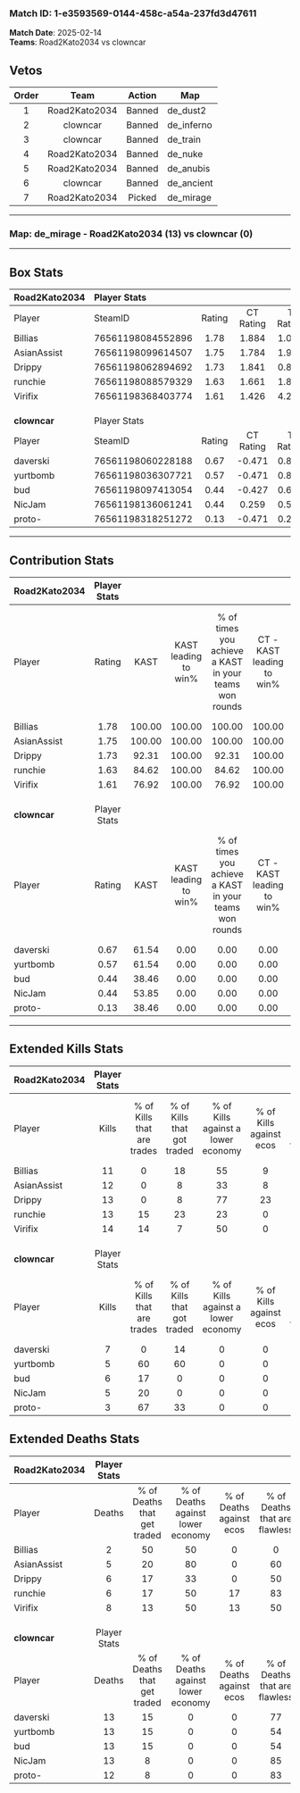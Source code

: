 ### Match ID: 1-e3593569-0144-458c-a54a-237fd3d47611  
**Match Date**: 2025-02-14  
**Teams**: Road2Kato2034 vs clowncar  

## Vetos  

| Order | Team | Action | Map |
| :---: | :--: | :----: | --- |
| 1 | Road2Kato2034 | Banned | de_dust2 |
| 2 | clowncar | Banned | de_inferno |
| 3 | clowncar | Banned | de_train |
| 4 | Road2Kato2034 | Banned | de_nuke |
| 5 | Road2Kato2034 | Banned | de_anubis |
| 6 | clowncar | Banned | de_ancient |
| 7 | Road2Kato2034 | Picked | de_mirage |

---  

### **Map**: de_mirage - Road2Kato2034 (13) vs clowncar (0)  
---  

## Box Stats  

| **Road2Kato2034** | Player Stats      |        |           |          |        |       |       |         |        |      |     |
| :- | :- | :-: | :-: | :-: | :-: | :-: | :-: | :-: | :-: | :-: | :-: |
| Player            | SteamID           | Rating | CT Rating | T Rating |  KAST  |  ADR  | Kills | Assists | Deaths | K/D  | HS% |
| Billias           | 76561198084552896 |  1.78  |   1.884   |  1.041   | 100.00 | 93.4  |  11   |    5    |   2    | 5.50 | 36  |
| AsianAssist       | 76561198099614507 |  1.75  |   1.784   |  1.976   | 100.00 | 98.5  |  12   |    7    |   5    | 2.40 | 58  |
| Drippy            | 76561198062894692 |  1.73  |   1.841   |  0.891   | 92.31  | 99.6  |  13   |    7    |   6    | 2.17 | 30  |
| runchie           | 76561198088579329 |  1.63  |   1.661   |  1.877   | 84.62  | 95.6  |  13   |    4    |   6    | 2.17 | 23  |
| Virifix           | 76561198368403774 |  1.61  |   1.426   |  4.293   | 76.92  | 104.2 |  14   |    6    |   8    | 1.75 | 71  |
|                   |                   |        |           |          |        |       |       |         |        |      |     |
|                   |                   |        |           |          |        |       |       |         |        |      |     |
|                   |                   |        |           |          |        |       |       |         |        |      |     |
| **clowncar**      | Player Stats      |        |           |          |        |       |       |         |        |      |     |
| Player            | SteamID           | Rating | CT Rating | T Rating |  KAST  |  ADR  | Kills | Assists | Deaths | K/D  | HS% |
| daverski          | 76561198060228188 |  0.67  |  -0.471   |  0.856   | 61.54  | 69.2  |   7   |    1    |   13   | 0.54 | 42  |
| yurtbomb          | 76561198036307721 |  0.57  |  -0.471   |  0.892   | 61.54  | 73.6  |   5   |    3    |   13   | 0.38 | 100 |
| bud               | 76561198097413054 |  0.44  |  -0.427   |  0.602   | 38.46  | 72.6  |   6   |    0    |   13   | 0.46 | 66  |
| NicJam            | 76561198136061241 |  0.44  |   0.259   |  0.558   | 53.85  | 52.7  |   5   |    2    |   13   | 0.38 | 40  |
| proto-            | 76561198318251272 |  0.13  |  -0.471   |  0.225   | 38.46  | 25.3  |   3   |    0    |   12   | 0.25 | 66  |
---  

## Contribution Stats  

| **Road2Kato2034** | Player Stats |        |                      |                                                        |                           |                                                             |                          |                                                            |
| :- | :-: | :-: | :-: | :-: | :-: | :-: | :-: | :-: |
| Player            |    Rating    |  KAST  | KAST leading to win% | % of times you achieve a KAST in your teams won rounds | CT - KAST leading to win% | CT - % of times you achieve a KAST in your teams won rounds | T - KAST leading to win% | T - % of times you achieve a KAST in your teams won rounds |
| Billias           |     1.78     | 100.00 |        100.00        |                         100.00                         |          100.00           |                           100.00                            |          100.00          |                           100.00                           |
| AsianAssist       |     1.75     | 100.00 |        100.00        |                         100.00                         |          100.00           |                           100.00                            |          100.00          |                           100.00                           |
| Drippy            |     1.73     | 92.31  |        100.00        |                         92.31                          |          100.00           |                            91.67                            |          100.00          |                           100.00                           |
| runchie           |     1.63     | 84.62  |        100.00        |                         84.62                          |          100.00           |                            83.33                            |          100.00          |                           100.00                           |
| Virifix           |     1.61     | 76.92  |        100.00        |                         76.92                          |          100.00           |                            75.00                            |          100.00          |                           100.00                           |
|                   |              |        |                      |                                                        |                           |                                                             |                          |                                                            |
|                   |              |        |                      |                                                        |                           |                                                             |                          |                                                            |
|                   |              |        |                      |                                                        |                           |                                                             |                          |                                                            |
| **clowncar**      | Player Stats |        |                      |                                                        |                           |                                                             |                          |                                                            |
| Player            |    Rating    |  KAST  | KAST leading to win% | % of times you achieve a KAST in your teams won rounds | CT - KAST leading to win% | CT - % of times you achieve a KAST in your teams won rounds | T - KAST leading to win% | T - % of times you achieve a KAST in your teams won rounds |
| daverski          |     0.67     | 61.54  |         0.00         |                          0.00                          |           0.00            |                            0.00                             |           0.00           |                            0.00                            |
| yurtbomb          |     0.57     | 61.54  |         0.00         |                          0.00                          |           0.00            |                            0.00                             |           0.00           |                            0.00                            |
| bud               |     0.44     | 38.46  |         0.00         |                          0.00                          |           0.00            |                            0.00                             |           0.00           |                            0.00                            |
| NicJam            |     0.44     | 53.85  |         0.00         |                          0.00                          |           0.00            |                            0.00                             |           0.00           |                            0.00                            |
| proto-            |     0.13     | 38.46  |         0.00         |                          0.00                          |           0.00            |                            0.00                             |           0.00           |                            0.00                            |
---  

## Extended Kills Stats  

| **Road2Kato2034** | Player Stats |                            |                            |                                    |                         |                              |                                 |                                       |                    |           |
| :- | :-: | :-: | :-: | :-: | :-: | :-: | :-: | :-: | :-: | :-: |
| Player            |    Kills     | % of Kills that are trades | % of Kills that got traded | % of Kills against a lower economy | % of Kills against ecos | % of Kills that are flawless | % of Kills that are close duels | % of Kills that are assisted by flash | Pistol Round Kills | AWP Kills |
| Billias           |      11      |             0              |             18             |                 55                 |            9            |              64              |                9                |                   9                   |         2          |     0     |
| AsianAssist       |      12      |             0              |             8              |                 33                 |            8            |              75              |               17                |                   0                   |         3          |     0     |
| Drippy            |      13      |             0              |             8              |                 77                 |           23            |              69              |                8                |                   0                   |         1          |     1     |
| runchie           |      13      |             15             |             23             |                 23                 |            0            |              69              |                0                |                  31                   |         1          |     9     |
| Virifix           |      14      |             14             |             7              |                 50                 |            0            |              79              |               14                |                  14                   |         3          |     0     |
|                   |              |                            |                            |                                    |                         |                              |                                 |                                       |                    |           |
|                   |              |                            |                            |                                    |                         |                              |                                 |                                       |                    |           |
|                   |              |                            |                            |                                    |                         |                              |                                 |                                       |                    |           |
| **clowncar**      | Player Stats |                            |                            |                                    |                         |                              |                                 |                                       |                    |           |
| Player            |    Kills     | % of Kills that are trades | % of Kills that got traded | % of Kills against a lower economy | % of Kills against ecos | % of Kills that are flawless | % of Kills that are close duels | % of Kills that are assisted by flash | Pistol Round Kills | AWP Kills |
| daverski          |      7       |             0              |             14             |                 0                  |            0            |              71              |               14                |                   0                   |         1          |     0     |
| yurtbomb          |      5       |             60             |             60             |                 0                  |            0            |              60              |               20                |                   0                   |         1          |     0     |
| bud               |      6       |             17             |             0              |                 0                  |            0            |              67              |                0                |                   0                   |         0          |     0     |
| NicJam            |      5       |             20             |             0              |                 0                  |            0            |              60              |                0                |                   0                   |         0          |     0     |
| proto-            |      3       |             67             |             33             |                 0                  |            0            |              0               |                0                |                   0                   |         0          |     1     |
## Extended Deaths Stats  

| **Road2Kato2034** | Player Stats |                             |                                   |                          |                               |                            |                           |               |
| :- | :-: | :-: | :-: | :-: | :-: | :-: | :-: | :-: |
| Player            |    Deaths    | % of Deaths that get traded | % of Deaths against lower economy | % of Deaths against ecos | % of Deaths that are flawless | % of Deaths that are close | % of Deaths while blinded | Deaths to AWP |
| Billias           |      2       |             50              |                50                 |            0             |               0               |             0              |             0             |       1       |
| AsianAssist       |      5       |             20              |                80                 |            0             |              60               |             20             |             0             |       0       |
| Drippy            |      6       |             17              |                33                 |            0             |              50               |             17             |             0             |       0       |
| runchie           |      6       |             17              |                50                 |            17            |              83               |             0              |             0             |       0       |
| Virifix           |      8       |             13              |                50                 |            13            |              50               |             0              |             0             |       0       |
|                   |              |                             |                                   |                          |                               |                            |                           |               |
|                   |              |                             |                                   |                          |                               |                            |                           |               |
|                   |              |                             |                                   |                          |                               |                            |                           |               |
| **clowncar**      | Player Stats |                             |                                   |                          |                               |                            |                           |               |
| Player            |    Deaths    | % of Deaths that get traded | % of Deaths against lower economy | % of Deaths against ecos | % of Deaths that are flawless | % of Deaths that are close | % of Deaths while blinded | Deaths to AWP |
| daverski          |      13      |             15              |                 0                 |            0             |              77               |             8              |             8             |       1       |
| yurtbomb          |      13      |             15              |                 0                 |            0             |              54               |             15             |             0             |       2       |
| bud               |      13      |             15              |                 0                 |            0             |              54               |             23             |            23             |       2       |
| NicJam            |      13      |              8              |                 0                 |            0             |              85               |             0              |             0             |       1       |
| proto-            |      12      |              8              |                 0                 |            0             |              83               |             0              |            25             |       4       |
